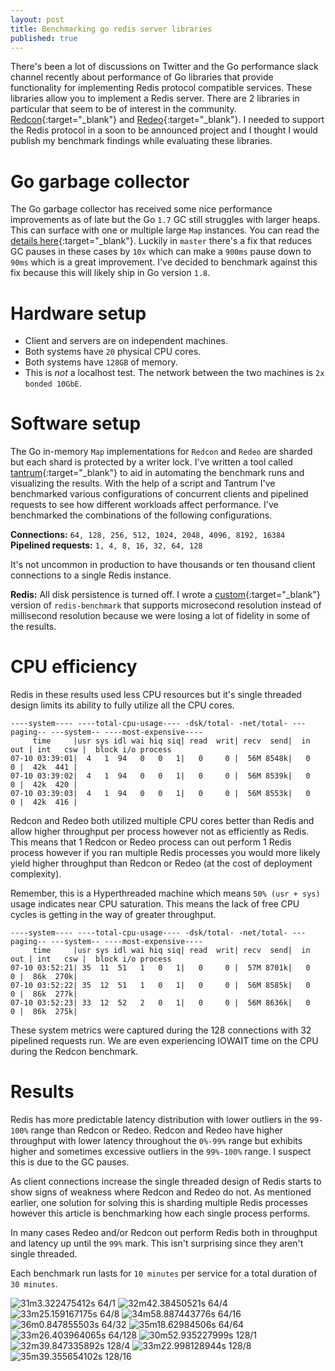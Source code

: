 ```yaml
---
layout: post
title: Benchmarking go redis server libraries
published: true
---
```


There's been a lot of discussions on Twitter and the Go performance slack channel recently about performance of Go libraries that provide functionality for implementing Redis protocol compatible services. These libraries allow you to implement a Redis server. There are 2 libraries in particular that seem to be of interest in the community. [Redcon](https://github.com/tidwall/redcon){:target="_blank"} and [Redeo](https://github.com/bsm/redeo){:target="_blank"}. I needed to support the Redis protocol in a soon to be announced project and I thought I would publish my benchmark findings while evaluating these libraries.

# Go garbage collector
The Go garbage collector has received some nice performance improvements as of late but the Go `1.7` GC still struggles with larger heaps. This can surface with one or multiple large `Map` instances. You can read the [details here](https://github.com/golang/go/issues/15847#issuecomment-247453018){:target="_blank"}. Luckily in `master` there's a fix that reduces GC pauses in these cases by `10x` which can make a `900ms` pause down to `90ms` which is a great improvement. I've decided to benchmark against this fix because this will likely ship in Go version `1.8`.

# Hardware setup
- Client and servers are on independent machines.
- Both systems have `20` physical CPU cores.
- Both systems have `128GB` of memory.
- This is _not_ a localhost test. The network between the two machines is `2x bonded 10GbE`.

# Software setup
The Go in-memory `Map` implementations for `Redcon` and `Redeo` are sharded but each shard is protected by a writer lock. I've written a tool called [tantrum](){:target="_blank"} to aid in automating the benchmark runs and visualizing the results. With the help of a script and Tantrum I've benchmarked various configurations of concurrent clients and pipelined requests to see how different workloads affect performance. I've benchmarked the combinations of the following configurations.

**Connections:** `64, 128, 256, 512, 1024, 2048, 4096, 8192, 16384`    
**Pipelined requests:** `1, 4, 8, 16, 32, 64, 128`

It's not uncommon in production to have thousands or ten thousand client connections to a single Redis instance.

**Redis:** All disk persistence is turned off. I wrote a [custom](http://github.com/simongui/redis){:target="_blank"} version of `redis-benchmark` that supports microsecond resolution instead of millisecond resolution because we were losing a lot of fidelity in some of the results.

# CPU efficiency
Redis in these results used less CPU resources but it's single threaded design limits its ability to fully utilize all the CPU cores.

```
----system---- ----total-cpu-usage---- -dsk/total- -net/total- ---paging-- ---system-- ----most-expensive----
     time     |usr sys idl wai hiq siq| read  writ| recv  send|  in   out | int   csw |  block i/o process
07-10 03:39:01|  4   1  94   0   0   1|   0     0 |  56M 8548k|   0     0 |  42k  441 |
07-10 03:39:02|  4   1  94   0   0   1|   0     0 |  56M 8539k|   0     0 |  42k  420 |
07-10 03:39:03|  4   1  94   0   0   1|   0     0 |  56M 8553k|   0     0 |  42k  416 |
```

Redcon and Redeo both utilized multiple CPU cores better than Redis and allow higher throughput per process however not as efficiently as Redis. This means that 1 Redcon or Redeo process can out perform 1 Redis process however if you ran multiple Redis processes you would more likely yield higher throughput than Redcon or Redeo (at the cost of deployment complexity).

Remember, this is a Hyperthreaded machine which means `50% (usr + sys)` usage indicates near CPU saturation. This means the lack of free CPU cycles is getting in the way of greater throughput.

```
----system---- ----total-cpu-usage---- -dsk/total- -net/total- ---paging-- ---system-- ----most-expensive----
     time     |usr sys idl wai hiq siq| read  writ| recv  send|  in   out | int   csw |  block i/o process
07-10 03:52:21| 35  11  51   1   0   1|   0     0 |  57M 8701k|   0     0 |  86k  270k|
07-10 03:52:22| 35  12  51   1   0   1|   0     0 |  56M 8585k|   0     0 |  86k  277k|
07-10 03:52:23| 33  12  52   2   0   1|   0     0 |  56M 8636k|   0     0 |  86k  275k|
```

These system metrics were captured during the 128 connections with 32 pipelined requests run. We are even experiencing IOWAIT time on the CPU during the Redcon benchmark.

# Results
Redis has more predictable latency distribution with lower outliers in the `99-100%` range than Redcon or Redeo. Redcon and Redeo have higher throughput with lower latency throughout the `0%-99%` range but exhibits higher and sometimes excessive outliers in the `99%-100%` range. I suspect this is due to the GC pauses.

As client connections increase the single threaded design of Redis starts to show signs of weakness where Redcon and Redeo do not. As mentioned earlier, one solution for solving this is sharding multiple Redis processes however this article is benchmarking how each single process performs.

In many cases Redeo and/or Redcon out perform Redis both in throughput and latency up until the `99%` mark. This isn't surprising since they aren't single threaded.

Each benchmark run lasts for `10 minutes` per service for a total duration of `30 minutes`.

![31m3.322475412s       64/1](http://i.imgur.com/cUG3z9k.jpg)
![32m42.38450521s       64/4](http://i.imgur.com/DpxTN8Q.jpg)
![33m25.159167175s      64/8](http://i.imgur.com/C8b4IUC.jpg)
![34m58.887443776s      64/16](http://i.imgur.com/0bVoCug.jpg)
![36m0.847855503s       64/32](http://i.imgur.com/IURWDNa.jpg)
![35m18.62984506s       64/64](http://i.imgur.com/I2fxzes.jpg)
![33m26.403964065s      64/128](http://i.imgur.com/O2fiBvc.jpg)
![30m52.935227999s      128/1](http://i.imgur.com/upjmVCC.jpg)
![32m39.847335892s      128/4](http://i.imgur.com/9SNB9pY.jpg)
![33m22.998128944s      128/8](http://i.imgur.com/6PCYc5I.jpg)
![35m39.355654102s      128/16](http://i.imgur.com/RvaBNNc.jpg)
